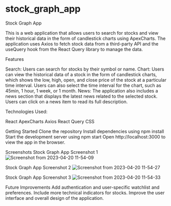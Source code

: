 # stock_graph_app
Stock Graph App

This is a web application that allows users to search for stocks and view their historical data in the form of candlestick charts using ApexCharts. The application uses Axios to fetch stock data from a third-party API and the useQuery hook from the React Query library to manage the data.

Features

Search: Users can search for stocks by their symbol or name.
Chart: Users can view the historical data of a stock in the form of candlestick charts, which shows the low, high, open, and close price of the stock at a particular time interval. Users can also select the time interval for the chart, such as 45min, 1 hour, 1 week, or 1 month.
News: The application also includes a news section that displays the latest news related to the selected stock. Users can click on a news item to read its full description.

Technologies Used:

React
ApexCharts
Axios
React Query
CSS

Getting Started
Clone the repository
Install dependencies using npm install
Start the development server using npm start
Open http://localhost:3000 to view the app in the browser.

Screenshots
Stock Graph App Screenshot 1
![Screenshot from 2023-04-20 11-54-09](https://user-images.githubusercontent.com/87244156/233279616-53aad4d9-f1c3-416a-884f-c1b8b349971f.png)

Stock Graph App Screenshot 2
![Screenshot from 2023-04-20 11-54-27](https://user-images.githubusercontent.com/87244156/233279651-cfae260f-f9c3-480a-be38-b894d6ca0ded.png)

Stock Graph App Screenshot 3
![Screenshot from 2023-04-20 11-54-33](https://user-images.githubusercontent.com/87244156/233279688-17384b68-26cf-429d-b0ae-2bcdcd8db2df.png)


Future Improvements
Add authentication and user-specific watchlist and preferences.
Include more technical indicators for stocks.
Improve the user interface and overall design of the application.
